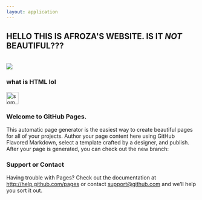 ```yaml
---
layout: application
---
```



<section id="main_content" class="inner">
        <p><b><h1>
<a name="-hello-this-is-afrozas-website-is-it-not-beautiful-" class="anchor" href="#-hello-this-is-afrozas-website-is-it-not-beautiful-"><span class="octicon octicon-link"></span></a> HELLO THIS IS AFROZA'S WEBSITE. IS IT <i>NOT</i> BEAUTIFUL??? </h1></b>
<br><img src="http://i50.tinypic.com/dh47wk.jpg" border="0"><br></p>

<h3>
<a name="what-is-html-lol" class="anchor" href="#what-is-html-lol"><span class="octicon octicon-link"></span></a>what is HTML lol</h3>

<p><img src="teletubs.jpg" alt="some text" width="32" height="32"></p>

<h3>
<a name="welcome-to-github-pages" class="anchor" href="#welcome-to-github-pages"><span class="octicon octicon-link"></span></a>Welcome to GitHub Pages.</h3>

<p>This automatic page generator is the easiest way to create beautiful pages for all of your projects. Author your page content here using GitHub Flavored Markdown, select a template crafted by a designer, and publish. After your page is generated, you can check out the new branch:</p>

<h3>
<a name="support-or-contact" class="anchor" href="#support-or-contact"><span class="octicon octicon-link"></span></a>Support or Contact</h3>

<p>Having trouble with Pages? Check out the documentation at <a href="http://help.github.com/pages">http://help.github.com/pages</a> or contact <a href="mailto:support@github.com">support@github.com</a> and we’ll help you sort it out.</p>
      </section>
